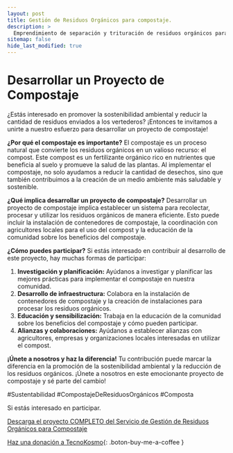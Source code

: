 ```yaml
---
layout: post
title: Gestión de Residuos Orgánicos para compostaje.
description: >
  Emprendimiento de separación y trituración de residuos orgánicos para composta
sitemap: false
hide_last_modified: true
---
```



# Desarrollar un Proyecto de Compostaje

¿Estás interesado en promover la sostenibilidad ambiental y reducir la cantidad de residuos enviados a los vertederos? ¡Entonces te invitamos a unirte a nuestro esfuerzo para desarrollar un proyecto de compostaje!

**¿Por qué el compostaje es importante?**
El compostaje es un proceso natural que convierte los residuos orgánicos en un valioso recurso: el compost. Este compost es un fertilizante orgánico rico en nutrientes que beneficia al suelo y promueve la salud de las plantas. Al implementar el compostaje, no solo ayudamos a reducir la cantidad de desechos, sino que también contribuimos a la creación de un medio ambiente más saludable y sostenible.

**¿Qué implica desarrollar un proyecto de compostaje?**
Desarrollar un proyecto de compostaje implica establecer un sistema para recolectar, procesar y utilizar los residuos orgánicos de manera eficiente. Esto puede incluir la instalación de contenedores de compostaje, la coordinación con agricultores locales para el uso del compost y la educación de la comunidad sobre los beneficios del compostaje.

**¿Cómo puedes participar?**
Si estás interesado en contribuir al desarrollo de este proyecto, hay muchas formas de participar:

1. **Investigación y planificación:** Ayúdanos a investigar y planificar las mejores prácticas para implementar el compostaje en nuestra comunidad.
2. **Desarrollo de infraestructura:** Colabora en la instalación de contenedores de compostaje y la creación de instalaciones para procesar los residuos orgánicos.
3. **Educación y sensibilización:** Trabaja en la educación de la comunidad sobre los beneficios del compostaje y cómo pueden participar.
4. **Alianzas y colaboraciones:** Ayúdanos a establecer alianzas con agricultores, empresas y organizaciones locales interesadas en utilizar el compost.

**¡Únete a nosotros y haz la diferencia!**
Tu contribución puede marcar la diferencia en la promoción de la sostenibilidad ambiental y la reducción de los residuos orgánicos. ¡Únete a nosotros en este emocionante proyecto de compostaje y sé parte del cambio!

 #Sustentabilidad #CompostajeDeResiduosOrgánicos #Composta

Si estás interesado en participar.


[Descarga el proyecto COMPLETO del Servicio de Gestión de Residuos Orgánicos para Compostaje](https://www.dropbox.com/scl/fo/y36prjkvymo35ajiff1o1/h?rlkey=vj8r208hga5dgtj29uh4mfs0h&dl=0)

[Haz una donación a TecnoKosmo](https://www.buymeacoffee.com/nain.taleb){: .boton-buy-me-a-coffee }

<object data="../gestionResiduosOrganicosCompostaje.pdf" width="100%" height="600" type='application/pdf'></object>

